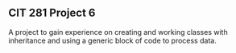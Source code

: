 ## CIT 281 Project 6

A project to gain experience on creating and working classes with inheritance and using a generic block of code to process data.
